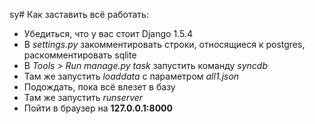 sy# Как заставить всё работать:
- Убедиться, что у вас стоит Django 1.5.4
- В *settings.py* закомментировать строки, относящиеся к postgres, раскомментировать sqlite
- В *Tools > Run manage.py task* запустить команду *syncdb*
- Там же запустить *loaddata* с параметром *all1.json*
- Подождать, пока всё влезет в базу
- Там же запустить *runserver*
- Пойти в браузер на **127.0.0.1:8000**
